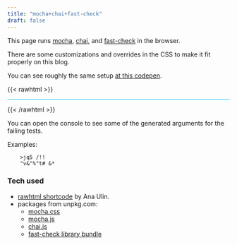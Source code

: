 ```yaml
---
title: "mocha+chai+fast-check"
draft: false
---
```


<!-- ![alt](//via.placeholder.com/480x150) -->

This page runs [mocha](https://mochajs.org/), [chai](https://www.chaijs.com/), and [fast-check](https://github.com/dubzzz/fast-check/) in the browser.

There are some customizations and overrides in the CSS to make it fit properly on this blog.

You can see roughly the same setup [at this codepen](https://codepen.io/dfkaye/pen/XWXgQxZ).

{{< rawhtml >}}
<link rel="stylesheet" href="https://unpkg.com/mocha/mocha.css">

<style mocha-css-override>
#mocha {
	border-top: 1px solid deepskyblue;
	margin: unset;
}

#mocha-stats {
	position: relative;
	top: unset;
	right: unset;
	text-align: right;
	border-bottom: 1px dotted green;
}
</style>

<!--
idea copied from Robert Blixt,
https://codepen.io/devghost/pen/eZWxmo
-->
<div id="fixture"></div>
<div id="mocha"></div>

<script crossorigin src="https://unpkg.com/mocha/mocha.js"></script>
<script crossorigin src="https://unpkg.com/chai/chai.js"></script>
<script crossorigin src="https://unpkg.com/fast-check@*/lib/bundle.js"></script>

<script>

// code to be tested goes up here

// ...

// mocha, chai, and fastcheck are globals
// loaded from unpkg.com

mocha.setup("bdd");

describe("mocha + chai", function() {
  var expect = chai.expect;
  var assert = chai.assert;
  var fixture = document.querySelector('[id="fixture"]');
	
  describe("expect", () => {
    it('works', () => {
      expect(true).to.equal(true);
    });
  });
  
  describe("asserts", () => {
    it('works', () => {
      assert(1);
    });
  });

  describe("fixture", () => {
    it('exists', () => {
      expect(fixture.id).to.equal("fixture");
    });
  });
	
	describe("fastcheck passing", function() {
		var fc = fastcheck;
		
		// Code under test
		var contains = (text, pattern) => text.indexOf(pattern) >= 0;

		// string text always contains itself
		it('should always contain itself', () => {
			fc.assert(fc.property(fc.string(), text => contains(text, text)));
		});
		
		// string a + b + c always contains b, whatever the values of a, b and c
		it('should always contain its substrings', () => {
			fc.assert(fc.property(fc.string(), fc.string(), fc.string(), (a,b,c) => {
				// Alternatively: no return statement and direct usage of expect or assert
				// return contains(a+b+c, b);
				
				assert(contains(a+b+c, b));
			}));
		});
	});
	
	describe("fastcheck failing", function() {
		var fc = fastcheck;
		
		// Code under test
		var add = (a, b) => a + b;

		it('should fail by returning 0 when the check is boolean', () => {
			fc.assert(fc.property(fc.integer(), fc.integer(), (a,b) => {
				return add(a, b);
			}));
		});
		
		// string a + b + c always contains b, whatever the values of a, b and c
		it('should also fail', () => {
			fc.assert(fc.property(fc.string(), fc.string(), (a,b) => {
				// Alternatively: no return statement and direct usage of expect or assert
				// return add(a, b);
				console.log(a, b);
				assert(typeof add(a, b) == "number", "should return a number");
			}));
		});

	});
});

mocha.run();

</script>
{{< /rawhtml >}}

You can open the console to see some of the generated arguments for the failing tests.

Examples:

		>jq5 /!!
		"v&"%"t# &*


### Tech used

* [rawhtml shortcode](https://anaulin.org/blog/hugo-raw-html-shortcode/) by Ana Ulin.
* packages from unpkg.com:
	* [mocha.css](https://unpkg.com/mocha/mocha.css)
	* [mocha.js](https://unpkg.com/mocha/mocha.js)
	* [chai.js](https://unpkg.com/chai/chai.js)
	* [fast-check library bundle](https://unpkg.com/fast-check@*/lib/bundle.js)


